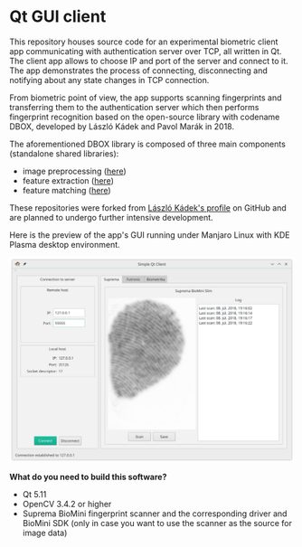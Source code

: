 # Qt GUI client
This repository houses source code for an experimental biometric client app communicating with authentication server over TCP, all written in Qt. The client app allows to choose IP and port of the server and connect to it. The app demonstrates the process of connecting, disconnecting and notifying about any state changes in TCP connection.

From biometric point of view, the app supports scanning fingerprints and transferring them to the authentication server which then performs fingerprint recognition based on the open-source library with codename DBOX, developed by László Kádek and Pavol Marák in 2018. 

The aforementioned DBOX library is composed of three main components (standalone shared libraries):
 * image preprocessing ([here](https://github.com/pavolmarak/Preprocessing))
 * feature extraction ([here](https://github.com/pavolmarak/Extraction))
 * feature matching ([here](https://github.com/pavolmarak/Matcher))
 
These repositories were forked from [László Kádek's profile](https://github.com/stupel) on GitHub and are planned to undergo further intensive development. 

Here is the preview of the app's GUI running under Manjaro Linux with KDE Plasma desktop environment.

![client-app-gui](client_app.png)

**What do you need to build this software?**

* Qt 5.11
* OpenCV 3.4.2 or higher
* Suprema BioMini fingerprint scanner and the corresponding driver and BioMini SDK (only in case you want to use the scanner as the source for image data) 
